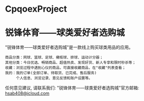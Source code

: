 # CpqoexProject
# 锐锋体育——球类爱好者选购城

  "锐锋体育——球类爱好者选购城"是一款线上购买球类用品的应用。

    商品分类：网球、篮球、足球、橄榄球、排球、运动计分器；
    其他分类：今日优选、畅销商品、超值热卖、发现好货、新人专享和限时秒杀等；
    收藏：浏览过程中遇到心仪的商品，可直接收藏商品，在"收藏"列表查看；
    我的：我的订单(全部订单、待取货、已完成、售后服务)
         个人信息、浏览记录、意见反馈和账户设置等。

  任何意见建议, 请联系我们:
  "锐锋体育——球类爱好者选购城"官方邮箱: hsab408@icloud.com
